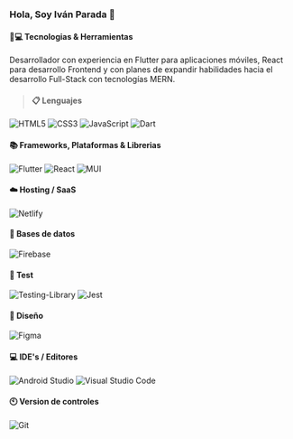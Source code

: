 ### Hola, Soy Iván Parada 👋

#### 🚀💻 Tecnologias & Herramientas
Desarrollador con experiencia en Flutter para aplicaciones móviles, React para desarrollo Frontend y con planes de expandir habilidades hacia el desarrollo Full-Stack con tecnologías MERN.
>#### 📋 Lenguajes
![HTML5](https://img.shields.io/badge/html5-%23E34F26.svg?style=for-the-badge&logo=html5&logoColor=white)
![CSS3](https://img.shields.io/badge/css3-%231572B6.svg?style=for-the-badge&logo=css3&logoColor=white)
![JavaScript](https://img.shields.io/badge/javascript-%23323330.svg?style=for-the-badge&logo=javascript&logoColor=%23F7DF1E)
![Dart](https://img.shields.io/badge/dart-%230175C2.svg?style=for-the-badge&logo=dart&logoColor=white)
#### 📚 Frameworks, Plataformas & Librerias
![Flutter](https://img.shields.io/badge/Flutter-%2302569B.svg?style=for-the-badge&logo=Flutter&logoColor=white)
![React](https://img.shields.io/badge/react-%2320232a.svg?style=for-the-badge&logo=react&logoColor=%2361DAFB)
![MUI](https://img.shields.io/badge/MUI-%230081CB.svg?style=for-the-badge&logo=mui&logoColor=white)
<!--![Express.js](https://img.shields.io/badge/express.js-%23404d59.svg?style=for-the-badge&logo=express&logoColor=%2361DAFB) -->
<!--![NodeJS](https://img.shields.io/badge/node.js-6DA55F?style=for-the-badge&logo=node.js&logoColor=white) -->
#### ☁️ Hosting / SaaS
![Netlify](https://img.shields.io/badge/netlify-%23000000.svg?style=for-the-badge&logo=netlify&logoColor=#00C7B7)
#### 💾 Bases de datos
![Firebase](https://img.shields.io/badge/Firebase-039BE5?style=for-the-badge&logo=Firebase&logoColor=white)
<!--![MongoDB](https://img.shields.io/badge/MongoDB-%234ea94b.svg?style=for-the-badge&logo=mongodb&logoColor=white) -->
#### 🧪 Test
![Testing-Library](https://img.shields.io/badge/-TestingLibrary-%23E33332?style=for-the-badge&logo=testing-library&logoColor=white)
![Jest](https://img.shields.io/badge/-jest-%23C21325?style=for-the-badge&logo=jest&logoColor=white)
#### 🎨 Diseño
![Figma](https://img.shields.io/badge/figma-%23F24E1E.svg?style=for-the-badge&logo=figma&logoColor=white)
#### 💻 IDE's / Editores
![Android Studio](https://img.shields.io/badge/Android%20Studio-3DDC84.svg?style=for-the-badge&logo=android-studio&logoColor=white)
![Visual Studio Code](https://img.shields.io/badge/Visual%20Studio%20Code-0078d7.svg?style=for-the-badge&logo=visual-studio-code&logoColor=white)
#### 🕙 Version de controles
![Git](https://img.shields.io/badge/git-%23F05033.svg?style=for-the-badge&logo=git&logoColor=white)

